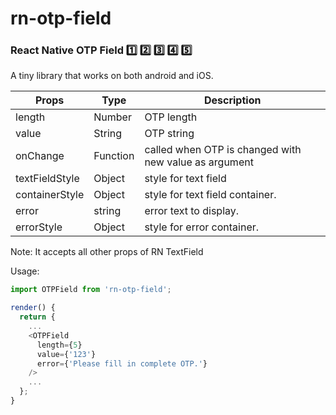 # rn-otp-field

### React Native OTP Field :one: :two: :three: :four: :five:

A tiny library that works on both android and iOS.

Props | Type | Description
------|------|------------
length | Number | OTP length
value | String | OTP string
onChange | Function | called when OTP is changed with new value as argument
textFieldStyle | Object | style for text field
containerStyle | Object | style for text field container.
error | string | error text to display.
errorStyle | Object | style for error container.

Note: It accepts all other props of RN TextField

Usage:

```javascript
import OTPField from 'rn-otp-field';

render() {
  return {
    ...
    <OTPField
      length={5}
      value={'123'}
      error={'Please fill in complete OTP.'}
    />
    ...
  };
}
```